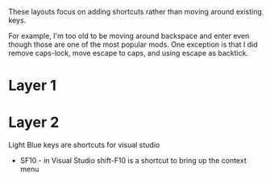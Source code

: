 

These layouts focus on adding shortcuts rather than moving around existing keys.

For example, I'm too old to be moving around backspace and enter even though those are one of the most popular mods. One exception is that I did remove caps-lock, move escape to caps, and using escape as backtick.


Layer 1
=======






Layer 2
=======

Light Blue keys are shortcuts for visual studio 

- SF10 - in Visual Studio shift-F10 is a shortcut to bring up the context menu
